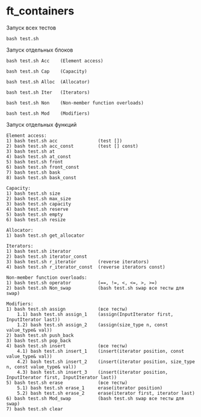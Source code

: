 # ft_containers

Запуск всех тестов

    bash test.sh

Запуск отдельных блоков

    bash test.sh Acc    (Element access)
    
    bash test.sh Cap    (Capacity)
    
    bash test.sh Alloc  (Allocator)
    
    bash test.sh Iter   (Iterators)
    
    bash test.sh Non    (Non-member function overloads)
    
    bash test.sh Mod    (Modifiers)
    
Запуск отдельных функций

    Element access:
    1) bash test.sh acc               (test [])
    2) bash test.sh acc_const         (test [] const)
    3) bash test.sh at
    4) bash test.sh at_const
    5) bash test.sh front
    6) bash test.sh front_const
    7) bash test.sh bask
    8) bash test.sh bask_const
    
    Capacity:
    1) bash test.sh size
    2) bash test.sh max_size
    3) bash test.sh capacity
    4) bash test.sh reserve
    5) bash test.sh empty
    6) bash test.sh resize
    
    Allocator:
    1) bash test.sh get_allocator
    
    Iterators:
    1) bash test.sh iterator
    2) bash test.sh iterator_const
    3) bash test.sh r_iterator        (reverse iterators)
    4) bash test.sh r_iterator_const  (reverse iterators const)
    
    Non-member function overloads:
    1) bash test.sh operator          (==, !=, <, <=, >, >=)
    2) bash test.sh Non_swap          (bash test.sh swap все тесты для swap)
    
    Modifiers:
    1) bash test.sh assign            (все тесты)
        1.1) bash test.sh assign_1    (assign(InputIterator first, InputIterator last))
        1.2) bash test.sh assign_2    (assign(size_type n, const value_type& val))
    2) bash test.sh push_back
    3) bash test.sh pop_back
    4) bash test.sh insert            (все тесты)
        4.1) bash test.sh insert_1    (insert(iterator position, const value_type& val))
        4.2) bash test.sh insert_2    (insert(iterator position, size_type n, const value_type& val))
        4.3) bash test.sh insert_3    (insert(iterator position, InputIterator first, InputIterator last))
    5) bash test.sh erase             (все тесты)
        5.1) bash test.sh erase_1     erase(iterator position)
        5.2) bash test.sh erase_2     erase(iterator first, iterator last)
    6) bash test.sh Mod_swap          (bash test.sh swap все тесты для swap)
    7) bash test.sh clear
    
